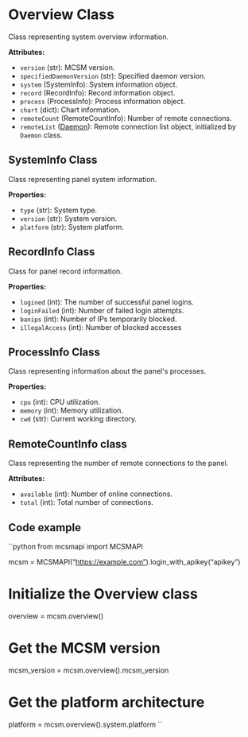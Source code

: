 # Overview Class

Class representing system overview information.

**Attributes:**
- `version` (str): MCSM version.
- `specifiedDaemonVersion` (str): Specified daemon version.
- `system` (SystemInfo): System information object.
- `record` (RecordInfo): Record information object.
- `process` (ProcessInfo): Process information object.
- `chart` (dict): Chart information.
- `remoteCount` (RemoteCountInfo): Number of remote connections.
- `remoteList` ([Daemon](Daemon.md)): Remote connection list object, initialized by `Daemon` class.


## SystemInfo Class

Class representing panel system information.

**Properties:**
- `type` (str): System type.
- `version` (str): System version.
- `platform` (str): System platform.

## RecordInfo Class

Class for panel record information.

**Properties:**
- `logined` (int): The number of successful panel logins.
- `loginFailed` (int): Number of failed login attempts.
- `banips` (int): Number of IPs temporarily blocked.
- `illegalAccess` (int): Number of blocked accesses

## ProcessInfo Class

Class representing information about the panel's processes.

**Properties:**
- `cpu` (int): CPU utilization.
- `memory` (int): Memory utilization.
- `cwd` (str): Current working directory.

## RemoteCountInfo class

Class representing the number of remote connections to the panel.

**Attributes:**
- `available` (int): Number of online connections.
- `total` (int): Total number of connections.

## Code example
``python
from mcsmapi import MCSMAPI

mcsm = MCSMAPI(“https://example.com”).login_with_apikey(“apikey”)
# Initialize the Overview class
overview = mcsm.overview()

# Get the MCSM version
mcsm_version = mcsm.overview().mcsm_version

# Get the platform architecture
platform = mcsm.overview().system.platform
``
